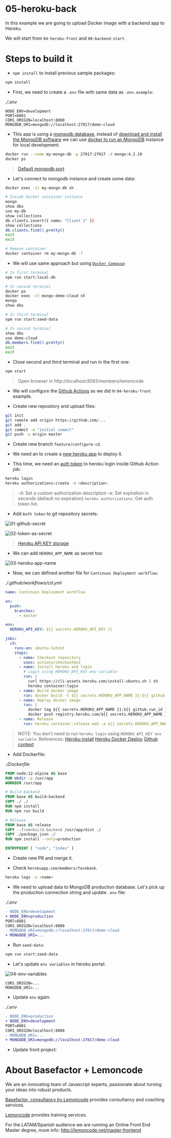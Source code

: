 # 05-heroku-back

In this example we are going to upload Docker image with a backend app to Heroku.

We will start from `04-heroku-front` and `00-backend-start`.

# Steps to build it

- `npm install` to install previous sample packages:

```bash
npm install
```

- First, we need to create a `.env` file with same data as `.env.example`:

_./.env_

```
NODE_ENV=development
PORT=8081
CORS_ORIGIN=localhost:8080
MONGODB_URI=mongodb://localhost:27017/demo-cloud

```

- This app is using a [mongodb database](https://www.mongodb.com/), instead of [download and install the MongoDB software](https://docs.mongodb.com/manual/administration/install-community/) we can use [docker to run an MongoDB](https://hub.docker.com/_/mongo) instance for local development.

```bash
docker run --name my-mongo-db -p 27017:27017 -d mongo:4.2.10
docker ps
```

> [Default mongodb port](https://docs.mongodb.com/manual/reference/default-mongodb-port/)

- Let's connect to mongodb instance and create some data:

```bash
docker exec -it my-mongo-db sh

# Inside Docker container instance
mongo
show dbs
use my-db
show collections
db.clients.insert({ name: "Client 1" })
show collections
db.clients.find().pretty()
exit
exit

# Remove container
docker container rm my-mongo-db -f
```

- We will use same approach but using [`Docker Compose`](https://docs.docker.com/compose/):

```bash
# In first terminal
npm run start:local-db

# In second terminal
docker ps
docker exec -it mongo-demo-cloud sh
mongo
show dbs

# In third terminal
npm run start:seed-data

# In second terminal
show dbs
use demo-cloud
db.members.find().pretty()
exit
exit
```

- Close second and third terminal and run in the first one:

```bash
npm start
```
> Open browser in http://localhost:8081/members/lemoncode

- We will configure the [Github Actions](https://docs.github.com/en/free-pro-team@latest/actions) as we did in `04-heroku-front` example.

- Create new repository and upload files:

```bash
git init
git remote add origin https://github.com/...
git add .
git commit -m "initial commit"
git push -u origin master
```

- Create new branch `feature/configure-cd`.

- We need an to create a [new heroku app](https://dashboard.heroku.com/) to deploy it.

- This time, we need an [auth token](https://devcenter.heroku.com/articles/heroku-cli-commands#heroku-authorizations-create) to heroku login inside Github Action job:

```bash
heroku login
heroku authorizations:create -d <description>
```

> -d: Set a custom authorization description
> -e: Set expiration in seconds (default no expiration)
> `heroku authorizations`: Get auth token list.

- Add `Auth token` to git repository secrets:

![01-github-secret](./readme-resources/01-github-secret.png)

![02-token-as-secret](./readme-resources/02-token-as-secret.png)

> [Heroku API KEY storage](https://devcenter.heroku.com/articles/heroku-cli-commands#heroku-authorizations-create)

- We can add `HEROKU_APP_NAME` as secret too:

![03-heroku-app-name](./readme-resources/03-heroku-app-name.png)

- Now, we can defined another file for `Continuos Deployment workflow`:

_./.github/workflows/cd.yml_

```yml
name: Continuos Deployment workflow

on:
  push:
    branches:
      - master

env:
  HEROKU_API_KEY: ${{ secrets.HEROKU_API_KEY }}

jobs:
  cd:
    runs-on: ubuntu-latest
    steps:
      - name: Checkout repository
        uses: actions/checkout@v2
      - name: Install heroku and login
        # Login using HEROKU_API_KEY env variable
        run: |
          curl https://cli-assets.heroku.com/install-ubuntu.sh | sh
          heroku container:login
      - name: Build docker image
        run: docker build -t ${{ secrets.HEROKU_APP_NAME }}:${{ github.run_id }} .
      - name: Deploy docker image
        run: |
          docker tag ${{ secrets.HEROKU_APP_NAME }}:${{ github.run_id }} registry.heroku.com/${{ secrets.HEROKU_APP_NAME }}/web
          docker push registry.heroku.com/${{ secrets.HEROKU_APP_NAME }}/web
      - name: Release
        run: heroku container:release web -a ${{ secrets.HEROKU_APP_NAME }}

```

> NOTE: You don't need to run `heroku login` using `HEROKU_API_KEY env variable`.
> References:
> [Heroku install](https://devcenter.heroku.com/articles/heroku-cli#standalone-installation)
> [Heroku Docker Deploy](https://devcenter.heroku.com/articles/container-registry-and-runtime)
> [Github context](https://docs.github.com/en/free-pro-team@latest/actions/reference/context-and-expression-syntax-for-github-actions#github-context)

- Add Dockerfile:

_./Dockerfile_

```Dockerfile
FROM node:12-alpine AS base
RUN mkdir -p /usr/app
WORKDIR /usr/app

# Build backend
FROM base AS build-backend
COPY ./ ./
RUN npm install
RUN npm run build

# Release
FROM base AS release
COPY --from=build-backend /usr/app/dist ./
COPY ./package.json ./
RUN npm install --only=production

ENTRYPOINT [ "node", "index" ]

```

- Create new PR and merge it.

- Check `herokuapp.com/members/facebook`.

```bash
heroku logs -a <name>
```

- We need to upload data to MongoDB production database. Let's pick up the production connection string and update `.env` file:

_./.env_

```diff
- NODE_ENV=development
+ NODE_ENV=production
PORT=8081
CORS_ORIGIN=localhost:8080
- MONGODB_URI=mongodb://localhost:27017/demo-cloud
+ MONGODB_URI=...

```

- Run `seed-data`:

```bash
npm run start:seed-data
```

- Let's update `env variables` in heroku portal:

![04-env-variables](./readme-resources/04-env-variables.png)

```
CORS_ORIGIN=...
MONGODB_URI=...

```

- Update `env` again:

_./.env_

```diff
- NODE_ENV=production
+ NODE_ENV=development
PORT=8081
CORS_ORIGIN=localhost:8080
- MONGODB_URI=...
+ MONGODB_URI=mongodb://localhost:27017/demo-cloud

```

- Update front project:



# About Basefactor + Lemoncode

We are an innovating team of Javascript experts, passionate about turning your ideas into robust products.

[Basefactor, consultancy by Lemoncode](http://www.basefactor.com) provides consultancy and coaching services.

[Lemoncode](http://lemoncode.net/services/en/#en-home) provides training services.

For the LATAM/Spanish audience we are running an Online Front End Master degree, more info: http://lemoncode.net/master-frontend
